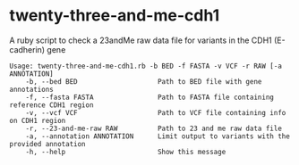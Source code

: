 # twenty-three-and-me-cdh1
A ruby script to check a 23andMe raw data file for variants in the CDH1 (E-cadherin) gene

```
Usage: twenty-three-and-me-cdh1.rb -b BED -f FASTA -v VCF -r RAW [-a ANNOTATION]
    -b, --bed BED                    Path to BED file with gene annotations
    -f, --fasta FASTA                Path to FASTA file containing reference CDH1 region
    -v, --vcf VCF                    Path to VCF file containing info on CDH1 region
    -r, --23-and-me-raw RAW          Path to 23 and me raw data file
    -a, --annotation ANNOTATION      Limit output to variants with the provided annotation
    -h, --help                       Show this message
```
